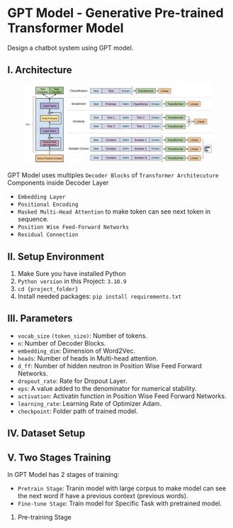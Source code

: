 # GPT Model - Generative Pre-trained Transformer Model
Design a chatbot system using GPT model.

## I. Architecture
<figure align="center">
    <img src="./assets/gpt_model.png">
</figure>

GPT Model uses multiples `Decoder Blocks` of `Transformer Architecuture`
Components inside Decoder Layer
- `Embedding Layer`
- `Positional Encoding`
- `Masked Multi-Head Attention` to make token can see next token in sequence.
- `Position Wise Feed-Forward Networks`
- `Residual Connection`

## II. Setup Environment
1. Make Sure you have installed Python
2. `Python version` in this Project: `3.10.9` 
3. `cd {project_folder}`
4. Install needed packages: `pip install requirements.txt`

## III. Parameters
- `vocab_size` `(token_size)`: Number of tokens.
- `n`: Number of Decoder Blocks.
- `embedding_dim`: Dimension of Word2Vec.
- `heads`: Number of heads in Multi-head attention.
- `d_ff`: Number of hidden neutron in Position Wise Feed Forward Networks.
- `dropout_rate`: Rate for Dropout Layer.
- `eps`: A value added to the denominator for numerical stability.
- `activation`: Activatin function in Position Wise Feed Forward Networks.
- `learning_rate`: Learning Rate of Optimizer Adam.
- `checkpoint`: Folder path of trained model.

## IV. Dataset Setup

## V. Two Stages Training
In GPT Model has 2 stages of training:
- `Pretrain Stage`: Tranin model with large corpus to make model can see the next word if have a previous context (previous words).
- `Fine-tune Stage`: Train model for Specific Task with pretrained model.
1. Pre-training Stage